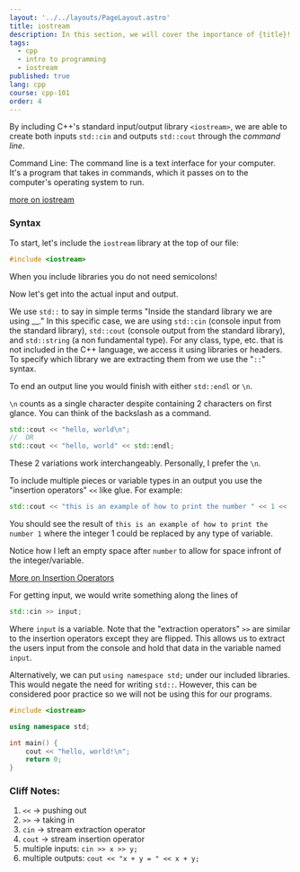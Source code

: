 ```yaml
---
layout: '../../layouts/PageLayout.astro'
title: iostream
description: In this section, we will cover the importance of {title}!
tags:
  - cpp
  - intro to programming
  - iostream
published: true
lang: cpp
course: cpp-101
order: 4
---
```

By including C++'s standard input/output library `<iostream>`, we are able to create both inputs `std::cin` and outputs `std::cout` through the _command line_.

Command Line: The command line is a text interface for your computer. It's a program that takes in commands, which it passes on to the computer's operating system to run.

[more on iostream](https://cplusplus.com/reference/iostream/)

### Syntax
To start, let's include the `iostream` library at the top of our file:
```cpp
#include <iostream>
```
When you include libraries you do not need semicolons!

Now let's get into the actual input and output.

We use `std::` to say in simple terms "Inside the standard library we are using \_\_." In this specific case, we are using `std::cin` (console input from the standard library), `std::cout` (console output from the standard library), and `std::string` (a non fundamental type). For any class, type, etc. that is not included in the C++ language, we access it using libraries or headers. To specify which library we are extracting them from we use the "`::`" syntax.

To end an output line you would finish with either `std::endl` or `\n`.

`\n` counts as a single character despite containing 2 characters on first glance. You can think of the backslash as a command.


```cpp
std::cout << "hello, world\n";
//  OR
std::cout << "hello, world" << std::endl;
```

These 2 variations work interchangeably. Personally, I prefer the `\n`.

To include multiple pieces or variable types in an output you use the "insertion operators" `<<` like glue. For example:

```cpp
std::cout << "this is an example of how to print the number " << 1 << '\n';
```

You should see the result of `this is an example of how to print the number 1` where the integer 1 could be replaced by any type of variable.

Notice how I left an empty space after `number` to allow for space infront of the integer/variable.

[More on Insertion Operators](https://faculty.cs.niu.edu/~hutchins/csci241/io-op.htm)

For getting input, we would write something along the lines of

```cpp
std::cin >> input;
```

Where `input` is a variable. Note that the "extraction operators" `>>` are similar to the insertion operators except they are flipped. This allows us to extract the users input from the console and hold that data in the variable named `input`.

Alternatively, we can put `using namespace std;` under our included libraries. This would negate the need for writing `std::`. However, this can be considered poor practice so we will not be using this for our programs.

```cpp
#include <iostream>

using namespace std;

int main() {
	cout << "hello, world!\n";
	return 0;
}
```

### Cliff Notes:

1. `<<` -> pushing out
2. `>>` -> taking in
3. `cin` -> stream extraction operator
4. `cout` -> stream insertion operator
5. multiple inputs: `cin >> x >> y;`
6. multiple outputs: `cout << "x + y = " << x + y;`

